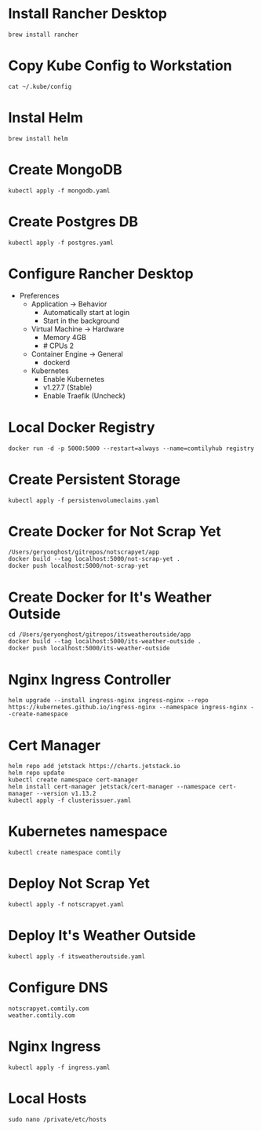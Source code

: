# Install Rancher Desktop
`brew install rancher`

# Copy Kube Config to Workstation
`cat ~/.kube/config`

# Instal Helm
`brew install helm`

# Create MongoDB
`kubectl apply -f mongodb.yaml`

# Create Postgres DB
`kubectl apply -f postgres.yaml`

# Configure Rancher Desktop
- Preferences
    - Application -> Behavior
        - Automatically start at login
        - Start in the background
    - Virtual Machine -> Hardware
        - Memory 4GB
        - \# CPUs 2
    - Container Engine -> General
        - dockerd
    - Kubernetes
        - Enable Kubernetes
        - v1.27.7 (Stable)
        - Enable Traefik (Uncheck)

# Local Docker Registry 
`docker run -d -p 5000:5000 --restart=always --name=comtilyhub registry`

# Create Persistent Storage
`kubectl apply -f persistenvolumeclaims.yaml`

# Create Docker for Not Scrap Yet
```
/Users/geryonghost/gitrepos/notscrapyet/app
docker build --tag localhost:5000/not-scrap-yet .
docker push localhost:5000/not-scrap-yet
```

# Create Docker for It's Weather Outside
```
cd /Users/geryonghost/gitrepos/itsweatheroutside/app
docker build --tag localhost:5000/its-weather-outside .
docker push localhost:5000/its-weather-outside
```

# Nginx Ingress Controller
`helm upgrade --install ingress-nginx ingress-nginx --repo https://kubernetes.github.io/ingress-nginx --namespace ingress-nginx --create-namespace`

# Cert Manager
```
helm repo add jetstack https://charts.jetstack.io
helm repo update
kubectl create namespace cert-manager
helm install cert-manager jetstack/cert-manager --namespace cert-manager --version v1.13.2
kubectl apply -f clusterissuer.yaml
```

# Kubernetes namespace
`kubectl create namespace comtily`

# Deploy Not Scrap Yet
`kubectl apply -f notscrapyet.yaml`

# Deploy It's Weather Outside
`kubectl apply -f itsweatheroutside.yaml`

# Configure DNS
```
notscrapyet.comtily.com
weather.comtily.com
```

# Nginx Ingress
`kubectl apply -f ingress.yaml`

# Local Hosts
`sudo nano /private/etc/hosts`


